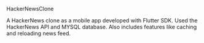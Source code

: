HackerNewsClone 

A HackerNews clone as a mobile app developed with Flutter SDK. Used the HackerNews API and MYSQL database. Also includes features like caching and reloading news feed.
